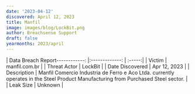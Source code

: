 ```yaml
---
date: '2023-04-12'
discovered: April 12, 2023
title: Manfil
image: images/blog/LockBit.png
author: Breachsense Support
draft: false
yearmonths: 2023/april
---
```


| Data Breach Report------------:     |:-------------:    | :-----:|
| Victim      | manfil.com.br      | 
| Threat Actor      | LockBit      | 
| Date Discovered      | Apr 12, 2023      | 
| Description      | Manfil Comercio Industria de Ferro e Aco Ltda. currently operates in the Steel Product Manufacturing from Purchased Steel sector.      | 
| Leak Size      | Unknown      | 

